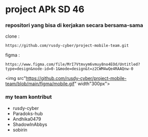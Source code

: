 # project APk SD 46
### repositori yang bisa di kerjakan secara bersama-sama
clone :
```
https://github.com/rusdy-cyber/project-mobile-team.git
```
figma :
```
https://www.figma.com/file/MrI7Vtmvym6vmuy8no4EOd/Untitled?type=design&node-id=0-1&mode=design&t=z2CWM4wQe4RAAQnw-0
```
<img src"https://github.com/rusdy-cyber/project-mobile-team/blob/main/figma/mobile.gif" width"300px">

### my team kontribut
 - rusdy-cyber
 - Paradoks-hub
 - Andhika0479
 - ShadowInAbbys
 - sobirin
